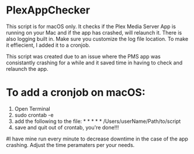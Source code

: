 # PlexAppChecker

This script is for macOS only.  It checks if the Plex Media Server App is running on your Mac and if the app has crashed, will relaunch it.  There is also logging built in.  Make sure you customize the log file location.  To make it effiecient, I added it to a cronjob.

This script was created due to an issue where the PMS app was consistantly crashing for a while and it saved time in having to check and relaunch the app.

# To add a cronjob on macOS:

1. Open Terminal
2. sudo crontab -e
3. add the following to the file:
\* * * * * /Users/userName/Path/to/script
4. save and quit out of crontab, you're done!!!

#I have mine run every minute to decrease downtime in the case of the app crashing.  Adjust the time peramaters per your needs.
